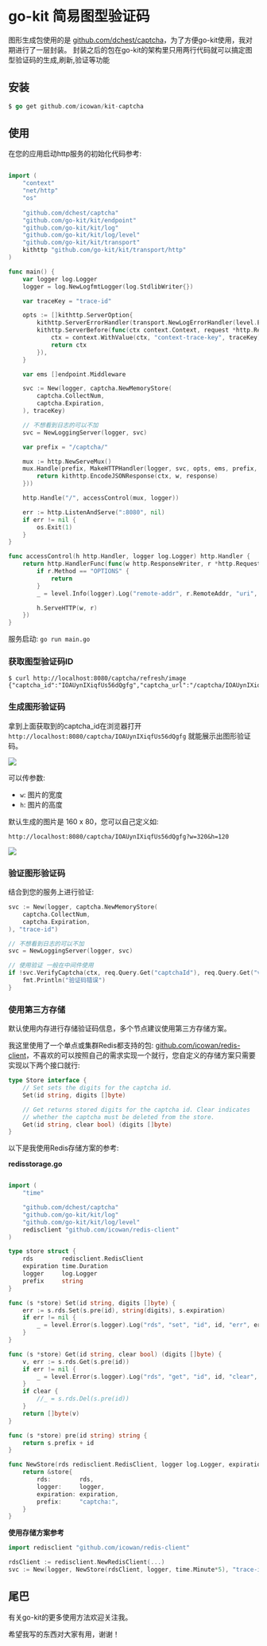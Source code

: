 # go-kit 简易图型验证码


图形生成包使用的是 [github.com/dchest/captcha](github.com/dchest/captcha)，为了方便go-kit使用，我对期进行了一层封装。
封装之后的包在go-kit的架构里只用两行代码就可以搞定图型验证码的生成,刷新,验证等功能

## 安装

```go
$ go get github.com/icowan/kit-captcha
```

## 使用

在您的应用启动http服务的初始化代码参考: 

```go 

import (
	"context"
	"net/http"
	"os"
	
	"github.com/dchest/captcha"
	"github.com/go-kit/kit/endpoint"
	"github.com/go-kit/kit/log"
	"github.com/go-kit/kit/log/level"
	"github.com/go-kit/kit/transport"
	kithttp "github.com/go-kit/kit/transport/http"
)

func main() {
	var logger log.Logger
	logger = log.NewLogfmtLogger(log.StdlibWriter{})

    var traceKey = "trace-id"

	opts := []kithttp.ServerOption{
		kithttp.ServerErrorHandler(transport.NewLogErrorHandler(level.Error(logger))),
		kithttp.ServerBefore(func(ctx context.Context, request *http.Request) context.Context {
			ctx = context.WithValue(ctx, "context-trace-key", traceKey)
			return ctx
		}),
	}

	var ems []endpoint.Middleware

	svc := New(logger, captcha.NewMemoryStore(
		captcha.CollectNum,
		captcha.Expiration,
	), traceKey)

    // 不想看到日志的可以不加
	svc = NewLoggingServer(logger, svc)

	var prefix = "/captcha/"

	mux := http.NewServeMux()
	mux.Handle(prefix, MakeHTTPHandler(logger, svc, opts, ems, prefix, func(ctx context.Context, w http.ResponseWriter, response interface{}) (err error) {
		return kithttp.EncodeJSONResponse(ctx, w, response)
	}))

	http.Handle("/", accessControl(mux, logger))

	err := http.ListenAndServe(":8080", nil)
	if err != nil {
		os.Exit(1)
	}
}

func accessControl(h http.Handler, logger log.Logger) http.Handler {
	return http.HandlerFunc(func(w http.ResponseWriter, r *http.Request) {
		if r.Method == "OPTIONS" {
			return
		}
		_ = level.Info(logger).Log("remote-addr", r.RemoteAddr, "uri", r.RequestURI, "method", r.Method, "length", r.ContentLength)

		h.ServeHTTP(w, r)
	})
}

```

服务启动: `go run main.go`


### 获取图型验证码ID

```
$ curl http://localhost:8080/captcha/refresh/image
{"captcha_id":"IOAUynIXiqfUs56dQgfg","captcha_url":"/captcha/IOAUynIXiqfUs56dQgfg"}
```

### 生成图形验证码

拿到上面获取到的captcha_id在浏览器打开 `http://localhost:8080/captcha/IOAUynIXiqfUs56dQgfg` 就能展示出图形验证码。

![](http://source.qiniu.cnd.nsini.com/images/2020/09/9e/8d/3d/20200930-947c5cc13679d32a3106b9a78dd9e2eb.jpeg?imageView2/2/w/1280/interlace/0/q/70)

可以传参数:

- `w`: 图片的宽度
- `h`: 图片的高度

默认生成的图片是 160 x 80，您可以自己定义如:

`http://localhost:8080/captcha/IOAUynIXiqfUs56dQgfg?w=320&h=120`

![](http://source.qiniu.cnd.nsini.com/images/2020/09/84/54/4e/20200930-01792ce4837ae3794b30bb9e54c8448c.jpeg?imageView2/2/w/1280/interlace/0/q/70)


### 验证图形验证码

结合到您的服务上进行验证:

```go
svc := New(logger, captcha.NewMemoryStore(
    captcha.CollectNum,
    captcha.Expiration,
), "trace-id")

// 不想看到日志的可以不加
svc = NewLoggingServer(logger, svc)

// 使用验证 一般在中间件使用
if !svc.VerifyCaptcha(ctx, req.Query.Get("captchaId"), req.Query.Get("verifyCode")) {
    fmt.Println("验证码错误")
} 
```

### 使用第三方存储

默认使用内存进行存储验证码信息，多个节点建议使用第三方存储方案。

我这里使用了一个单点或集群Redis都支持的包: [github.com/icowan/redis-client](github.com/icowan/redis-client)，不喜欢的可以按照自己的需求实现一个就行，您自定义的存储方案只需要实现以下两个接口就行:

```go
type Store interface {
	// Set sets the digits for the captcha id.
	Set(id string, digits []byte)

	// Get returns stored digits for the captcha id. Clear indicates
	// whether the captcha must be deleted from the store.
	Get(id string, clear bool) (digits []byte)
}
```

以下是我使用Redis存储方案的参考: 

**redisstorage.go**

```go

import (
	"time"

	"github.com/dchest/captcha"
	"github.com/go-kit/kit/log"
	"github.com/go-kit/kit/log/level"
	redisclient "github.com/icowan/redis-client"
)

type store struct {
	rds        redisclient.RedisClient
	expiration time.Duration
	logger     log.Logger
	prefix     string
}

func (s *store) Set(id string, digits []byte) {
	err := s.rds.Set(s.pre(id), string(digits), s.expiration)
	if err != nil {
		_ = level.Error(s.logger).Log("rds", "set", "id", id, "err", err.Error())
	}
}

func (s *store) Get(id string, clear bool) (digits []byte) {
	v, err := s.rds.Get(s.pre(id))
	if err != nil {
		_ = level.Error(s.logger).Log("rds", "get", "id", id, "clear", clear, "err", err.Error())
	}
	if clear {
		//_ = s.rds.Del(s.pre(id))
	}
	return []byte(v)
}

func (s *store) pre(id string) string {
	return s.prefix + id
}

func NewStore(rds redisclient.RedisClient, logger log.Logger, expiration time.Duration) captcha.Store {
	return &store{
		rds:        rds,
		logger:     logger,
		expiration: expiration,
		prefix:     "captcha:",
	}
}
```

**使用存储方案参考**

```go
import redisclient "github.com/icowan/redis-client"

rdsClient := redisclient.NewRedisClient(...)
svc := New(logger, NewStore(rdsClient, logger, time.Minute*5), "trace-id")
```


## 尾巴

有关go-kit的更多使用方法欢迎关注我。

希望我写的东西对大家有用，谢谢！

